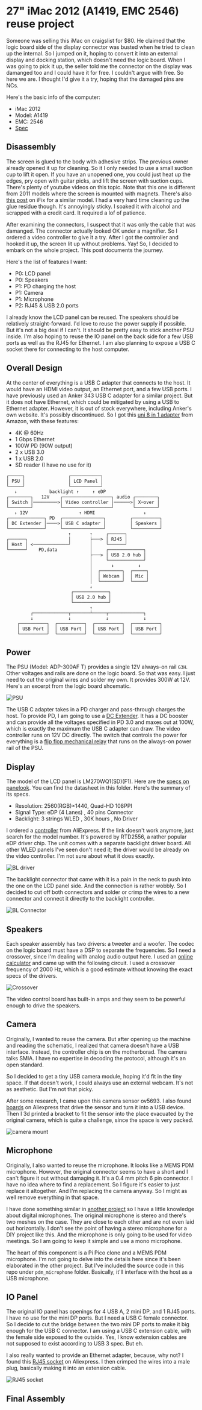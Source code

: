 # 27" iMac 2012 (A1419, EMC 2546) reuse project

Someone was selling this iMac on craigslist for $80. He claimed that the logic board side of the display connector was busted when he tried to clean up the internal. So I jumped on it, hoping to convert it into an external display and docking station, which doesn't need the logic board. When I was going to pick it up, the seller told me the connector on the display was damanged too and I could have it for free. I couldn't argue with free. So here we are. I thought I'd give it a try, hoping that the damaged pins are NCs.

Here's the basic info of the computer:
* iMac 2012
* Model: A1419
* EMC: 2546
* [Spec](https://everymac.com/systems/apple/imac/specs/imac-core-i5-2.9-27-inch-aluminum-late-2012-specs.html)

## Disassembly
The screen is glued to the body with adhesive strips. The previous owner already opened it up for cleaning. So it I only needed to use a small suction cup to lift it open. If you have an unopened one, you could just heat up the edges, pry open with guitar picks, and lift the screen with suction cups. There's plenty of youtube videos on this topic. Note that this one is different from 2011 models where the screen is mounted with magnets. There's also [this post](https://www.ifixit.com/Teardown/iMac+Intel+27-Inch+EMC+2639+Teardown/17828) on iFix for a similar model. I had a very hard time cleaning up the glue residue though. It's annoyingly sticky. I soaked it with alcohol and scrapped with a credit card. It required a lof of patience.

After examining the connectors, I suspect that it was only the cable that was damanged. The connector actually looked OK under a magnifier. So I ordered a video controller to give it a try. After I got the controller and hooked it up, the screen lit up without problems. Yay! So, I decided to embark on the whole project. This post documents the journey.

Here's the list of features I want:

* P0: LCD panel
* P0: Speakers
* P1: PD charging the host
* P1: Camera
* P1: Microphone
* P2: RJ45 & USB 2.0 ports

I already know the LCD panel can be reused. The speakers should be relatively straight-forward. I'd love to reuse the power supply if possible. But it's not a big deal if I can't. It should be pretty easy to stick another PSU inside. I'm also hoping to reuse the IO panel on the back side for a few USB ports as well as the RJ45 for Ethernet. I am also planning to expose a USB C socket there for connecting to the host computer.

## Overall Design
At the center of everything is a USB C adapter that connects to the host. It would have an HDMI video output, an Ethernet port, and a few USB ports. I have previously used an Anker 343 USB C adapter for a similar project. But it does not have Ethernet, which could be mitigated by using a USB to Ethernet adapter. However, it is out of stock everywhere, including Anker's own website. It's possibly discontinued. So I got this [uni 8 in 1 adapter](https://www.amazon.com/dp/B0C3GDT9XN) from Amazon, with these features:

* 4K @ 60Hz
* 1 Gbps Ethernet
* 100W PD (90W output)
* 2 x USB 3.0
* 1 x USB 2.0
* SD reader (I have no use for it)

```
┌─────┐                ┌───────────┐
│ PSU │                │ LCD Panel │
└─────┘                └───────────┘
   ↓            backlight ↑     ↑ eDP
┌────────┐   12V    ┌──────────────────┐ audio ┌────────┐
│ Switch │─────────>│ Video controller │──────>│ X─over │
└────────┘          └──────────────────┘       └────────┘
   ↓ 12V                   ↑ HDMI                  ↓
┌─────────────┐ PD  ┌───────────────┐         ┌──────────┐
│ DC Extender │────>│ USB C adapter │         │ Speakers │
└─────────────┘     └───────────────┘         └──────────┘
                       ↑       ↑     ┌──────┐
┌──────┐               │       ├───> │ RJ45 │
│ Host │ <─────────────┘       │     └──────┘
└──────┘    PD,data            │     ┌─────────────┐
                               ├───> │ USB 2.0 hub │
                               │     └─────────────┘
                               │       ↕         ↕
                               │  ┌────────┐  ┌─────┐
                               │  │ Webcam │  │ Mic │
                               │  └────────┘  └─────┘
                               ↓
                        ┌─────────────┐
                        │ USB 2.0 hub │
                        └─────────────┘
                               ↑
         ┌─────────────┬───────┴─────┬─────────────┐
         ↓             ↓             ↓             ↓
    ┌──────────┐  ┌──────────┐  ┌──────────┐  ┌──────────┐
    │ USB Port │  │ USB Port │  │ USB Port │  │ USB Port │
    └──────────┘  └──────────┘  └──────────┘  └──────────┘
```

## Power
The PSU (Model: ADP-300AF T) provides a single 12V always-on rail `G3H`. Other voltages and rails are done on the logic board. So that was easy. I just need to cut the original wires and solder my own. It provides 300W at 12V. Here's an excerpt from the logic board shcematic.

![PSU](psu.png)

The USB C adapter takes in a PD charger and pass-through charges the host. To provide PD, I am going to use a [DC Extender](https://slimq.life/products/dc-to-usb-extender-for-150w-240). It has a DC booster and can provide all the voltages specified in PD 3.0 and maxes out at 100W, which is exactly the maximum the USB C adapter can draw. The video controller runs on 12V DC directly. The switch that controls the power for everything is a [flip flop mechanical relay](https://www.amazon.com/Latching-Flip-Flop-Bistable-Self-Locking-Trigger/dp/B07VL9DBGT) that runs on the always-on power rail of the PSU.

## Display
The model of the LCD panel is LM270WQ1(SD)(F1). Here are the [specs on panelook](https://www.panelook.com/modeldetail.php?id=18520). You can find the datasheet in this folder. Here's the summary of its specs.

* Resolution: 2560(RGB)×1440, Quad-HD  108PPI
* Signal Type: eDP (4 Lanes) , 40 pins Connector
* Backlight: 3 strings WLED , 30K hours , No Driver

 I ordered a [controller](https://www.aliexpress.us/item/3256807252731476.html) from AliExpress. If the link doesn't work anymore, just search for the model number. It's powered by RTD2556, a rather popular eDP driver chip. The unit comes with a separate backlight driver board. All other WLED panels I've seen don't need it; the driver would be already on the video controller. I'm not sure about what it does exactly.

![BL driver](bl_driver.png)

The backlight connector that came with it is a pain in the neck to push into the one on the LCD panel side. And the connection is rather wobbly. So I decided to cut off both connectors and solder or crimp the wires to a new connector and connect it directly to the backlight controller. 

![BL Connector](bl_connector.jpeg)

## Speakers
Each speaker assembly has two drivers: a tweeter and a woofer. The codec on the logic board must have a DSP to separate the frequencies. So I need a crossover, since I'm dealing with analog audio output here. I used an [online calculator](https://goodcalculators.com/crossover-calculator/) and came up with the following circuit. I used a crossover frequency of 2000 Hz, which is a good estimate without knowing the exact specs of the drivers.

![Crossover](crossover.svg)

The video control board has built-in amps and they seem to be powerful enough to drive the speakers.

## Camera
Originally, I wanted to reuse the camera. But after opening up the machine and reading the schematic, I realized that camera doesn't have a USB interface. Instead, the controller chip is on the motherborad. The camera talks SMIA. I have no expertise in decoding the protocol, although it's an open standard.

So I decided to get a tiny USB camera module, hoping it'd fit in the tiny space. If that doesn't work, I could always use an external webcam. It's not as aesthetic. But I'm not that picky.

After some research, I came upon this camera sensor ov5693. I also found [boards](https://www.aliexpress.us/item/3256805396719075.html) on Aliexpress that drive the sensor and turn it into a USB device. Then I 3d printed a bracket to fit the sensor into the place evacuated by the original camera, which is quite a challenge, since the space is very packed.

![camera mount](camera_mount.jpeg)

## Microphone
Originally, I also wanted to reuse the microphone. It looks like a MEMS PDM microphone. However, the original connector seems to have a short and I can't figure it out without damaging it. It's a 0.4 mm pitch 6 pin connector. I have no idea where to find a replacement. So I figure it's easier to just replace it altogether. And I'm replacing the camera anyway. So I might as well remove everything in that space.

I have done something similar in [another project](https://github.com/delingren/hp_iq804) so I have a little knowledge about digital microphones. The original microphone is stereo and there's two meshes on the case. They are close to each other and are not even laid out horizontally. I don't see the point of having a stereo microphone for a DIY project like this. And the microphone is only going to be used for video meetings. So I am going to keep it simple and use a mono microphone.

The heart of this component is a Pi Pico clone and a MEMS PDM microphone. I'm not going to delve into the details here since it's been elaborated in the other project. But I've included the source code in this repo under `pdm_microphone` folder. Basically, it'll interface with the host as a USB microphone.

## IO Panel

The original IO panel has openings for 4 USB A, 2 mini DP, and 1 RJ45 ports. I have no use for the mini DP ports. But I need a USB C female connector. So I decide to cut the bridge between the two mini DP ports to make it big enough for the USB C connector. I am using a USB C extension cable, with the female side exposed to the outside. Yes, I know extension cables are not supposed to exist according to USB 3 spec. But eh.

I also really wanted to provide an Ethernet adapter, because, why not? I found this [RJ45 socket](
https://www.aliexpress.us/item/3256806005093192.html) on Aliexpress. I then crimped the wires into a male plug, basically making it into an extension cable.

![RJ45 socket](rj45_socket.jpeg)

## Final Assembly